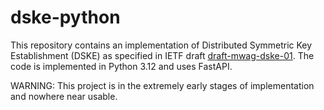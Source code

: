 # dske-python

This repository contains an implementation of Distributed Symmetric Key Establishment (DSKE) as specified in IETF draft
[draft-mwag-dske-01](https://datatracker.ietf.org/doc/draft-mwag-dske/01/).
The code is implemented in Python 3.12 and uses FastAPI.

WARNING: This project is in the extremely early stages of implementation and nowhere near usable.

